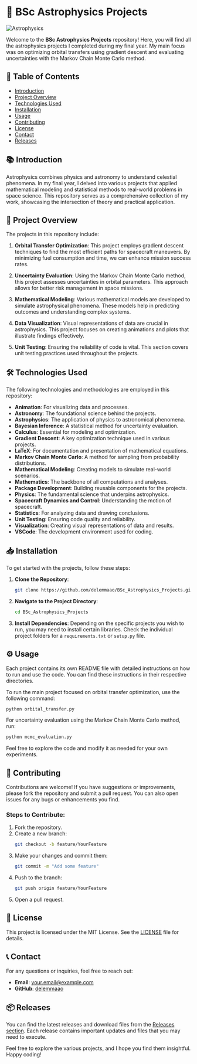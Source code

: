 # 🌌 BSc Astrophysics Projects

![Astrophysics](https://img.shields.io/badge/Astrophysics-Projects-blue?style=flat&logo=github)

Welcome to the **BSc Astrophysics Projects** repository! Here, you will find all the astrophysics projects I completed during my final year. My main focus was on optimizing orbital transfers using gradient descent and evaluating uncertainties with the Markov Chain Monte Carlo method.

## 🚀 Table of Contents

- [Introduction](#introduction)
- [Project Overview](#project-overview)
- [Technologies Used](#technologies-used)
- [Installation](#installation)
- [Usage](#usage)
- [Contributing](#contributing)
- [License](#license)
- [Contact](#contact)
- [Releases](#releases)

## 📚 Introduction

Astrophysics combines physics and astronomy to understand celestial phenomena. In my final year, I delved into various projects that applied mathematical modeling and statistical methods to real-world problems in space science. This repository serves as a comprehensive collection of my work, showcasing the intersection of theory and practical application.

## 🌠 Project Overview

The projects in this repository include:

1. **Orbital Transfer Optimization**: This project employs gradient descent techniques to find the most efficient paths for spacecraft maneuvers. By minimizing fuel consumption and time, we can enhance mission success rates.

2. **Uncertainty Evaluation**: Using the Markov Chain Monte Carlo method, this project assesses uncertainties in orbital parameters. This approach allows for better risk management in space missions.

3. **Mathematical Modeling**: Various mathematical models are developed to simulate astrophysical phenomena. These models help in predicting outcomes and understanding complex systems.

4. **Data Visualization**: Visual representations of data are crucial in astrophysics. This project focuses on creating animations and plots that illustrate findings effectively.

5. **Unit Testing**: Ensuring the reliability of code is vital. This section covers unit testing practices used throughout the projects.

## 🛠️ Technologies Used

The following technologies and methodologies are employed in this repository:

- **Animation**: For visualizing data and processes.
- **Astronomy**: The foundational science behind the projects.
- **Astrophysics**: The application of physics to astronomical phenomena.
- **Bayesian Inference**: A statistical method for uncertainty evaluation.
- **Calculus**: Essential for modeling and optimization.
- **Gradient Descent**: A key optimization technique used in various projects.
- **LaTeX**: For documentation and presentation of mathematical equations.
- **Markov Chain Monte Carlo**: A method for sampling from probability distributions.
- **Mathematical Modeling**: Creating models to simulate real-world scenarios.
- **Mathematics**: The backbone of all computations and analyses.
- **Package Development**: Building reusable components for the projects.
- **Physics**: The fundamental science that underpins astrophysics.
- **Spacecraft Dynamics and Control**: Understanding the motion of spacecraft.
- **Statistics**: For analyzing data and drawing conclusions.
- **Unit Testing**: Ensuring code quality and reliability.
- **Visualization**: Creating visual representations of data and results.
- **VSCode**: The development environment used for coding.

## 📥 Installation

To get started with the projects, follow these steps:

1. **Clone the Repository**:
   ```bash
   git clone https://github.com/delemmaao/BSc_Astrophysics_Projects.git
   ```

2. **Navigate to the Project Directory**:
   ```bash
   cd BSc_Astrophysics_Projects
   ```

3. **Install Dependencies**:
   Depending on the specific projects you wish to run, you may need to install certain libraries. Check the individual project folders for a `requirements.txt` or `setup.py` file.

## ⚙️ Usage

Each project contains its own README file with detailed instructions on how to run and use the code. You can find these instructions in their respective directories.

To run the main project focused on orbital transfer optimization, use the following command:

```bash
python orbital_transfer.py
```

For uncertainty evaluation using the Markov Chain Monte Carlo method, run:

```bash
python mcmc_evaluation.py
```

Feel free to explore the code and modify it as needed for your own experiments.

## 🤝 Contributing

Contributions are welcome! If you have suggestions or improvements, please fork the repository and submit a pull request. You can also open issues for any bugs or enhancements you find.

### Steps to Contribute:

1. Fork the repository.
2. Create a new branch:
   ```bash
   git checkout -b feature/YourFeature
   ```
3. Make your changes and commit them:
   ```bash
   git commit -m "Add some feature"
   ```
4. Push to the branch:
   ```bash
   git push origin feature/YourFeature
   ```
5. Open a pull request.

## 📄 License

This project is licensed under the MIT License. See the [LICENSE](LICENSE) file for details.

## 📞 Contact

For any questions or inquiries, feel free to reach out:

- **Email**: your.email@example.com
- **GitHub**: [delemmaao](https://github.com/delemmaao)

## 📦 Releases

You can find the latest releases and download files from the [Releases section](https://github.com/delemmaao/BSc_Astrophysics_Projects/releases). Each release contains important updates and files that you may need to execute.

Feel free to explore the various projects, and I hope you find them insightful. Happy coding!